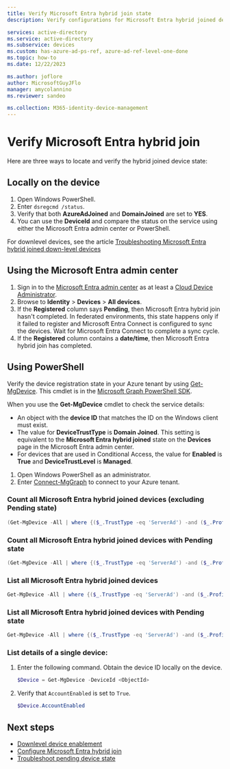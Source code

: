 ```yaml
---
title: Verify Microsoft Entra hybrid join state
description: Verify configurations for Microsoft Entra hybrid joined devices

services: active-directory
ms.service: active-directory
ms.subservice: devices
ms.custom: has-azure-ad-ps-ref, azure-ad-ref-level-one-done
ms.topic: how-to
ms.date: 12/22/2023

ms.author: joflore
author: MicrosoftGuyJFlo
manager: amycolannino
ms.reviewer: sandeo

ms.collection: M365-identity-device-management
---
```

# Verify Microsoft Entra hybrid join

Here are three ways to locate and verify the hybrid joined device state:

## Locally on the device

1. Open Windows PowerShell.
2. Enter `dsregcmd /status`.
3. Verify that both **AzureAdJoined** and **DomainJoined** are set to **YES**.
4. You can use the **DeviceId** and compare the status on the service using either the Microsoft Entra admin center or PowerShell.

For downlevel devices, see the article [Troubleshooting Microsoft Entra hybrid joined down-level devices](troubleshoot-hybrid-join-windows-legacy.md#step-1-retrieve-the-registration-status)

## Using the Microsoft Entra admin center

1. Sign in to the [Microsoft Entra admin center](https://entra.microsoft.com) as at least a [Cloud Device Administrator](~/identity/role-based-access-control/permissions-reference.md#cloud-device-administrator).
1. Browse to **Identity** > **Devices** > **All devices**.
1. If the **Registered** column says **Pending**, then Microsoft Entra hybrid join hasn't completed. In federated environments, this state happens only if it failed to register and Microsoft Entra Connect is configured to sync the devices. Wait for Microsoft Entra Connect to complete a sync cycle.
1. If the **Registered** column contains a **date/time**, then Microsoft Entra hybrid join has completed.

## Using PowerShell

Verify the device registration state in your Azure tenant by using [Get-MgDevice](/powershell/module/microsoft.graph.identity.directorymanagement/get-mgdevice). This cmdlet is in the [Microsoft Graph PowerShell SDK](/powershell/microsoftgraph/overview).

When you use the **Get-MgDevice** cmdlet to check the service details:

- An object with the **device ID** that matches the ID on the Windows client must exist.
- The value for **DeviceTrustType** is **Domain Joined**. This setting is equivalent to the **Microsoft Entra hybrid joined** state on the **Devices** page in the Microsoft Entra admin center.
- For devices that are used in Conditional Access, the value for **Enabled** is **True** and **DeviceTrustLevel** is **Managed**.

1. Open Windows PowerShell as an administrator.
2. Enter [Connect-MgGraph](/powershell/microsoftgraph/authentication-commands#using-connect-mggraph) to connect to your Azure tenant.

<a name='count-all-hybrid-azure-ad-joined-devices-excluding-pending-state'></a>

### Count all Microsoft Entra hybrid joined devices (excluding **Pending** state)

```powershell
(Get-MgDevice -All | where {($_.TrustType -eq 'ServerAd') -and ($_.ProfileType -eq 'RegisteredDevice')}).count
```

<a name='count-all-hybrid-azure-ad-joined-devices-with-pending-state'></a>

### Count all Microsoft Entra hybrid joined devices with **Pending** state

```powershell
(Get-MgDevice -All | where {($_.TrustType -eq 'ServerAd') -and ($_.ProfileType -ne 'RegisteredDevice')}).count
```

<a name='list-all-hybrid-azure-ad-joined-devices'></a>

### List all Microsoft Entra hybrid joined devices

```powershell
Get-MgDevice -All | where {($_.TrustType -eq 'ServerAd') -and ($_.ProfileType -eq 'RegisteredDevice')}
```

<a name='list-all-hybrid-azure-ad-joined-devices-with-pending-state'></a>

### List all Microsoft Entra hybrid joined devices with **Pending** state

```powershell
Get-MgDevice -All | where {($_.TrustType -eq 'ServerAd') -and ($_.ProfileType -ne 'RegisteredDevice')}
```

### List details of a single device:

1. Enter the following command. Obtain the device ID locally on the device.

   ```powershell
   $Device = Get-MgDevice -DeviceId <ObjectId>
   ```
  
1. Verify that `AccountEnabled` is set to `True`.

   ```powershell
   $Device.AccountEnabled
   ```

## Next steps

- [Downlevel device enablement](how-to-hybrid-join-downlevel.md)
- [Configure Microsoft Entra hybrid join](how-to-hybrid-join.md)
- [Troubleshoot pending device state](/troubleshoot/azure/active-directory/pending-devices)
